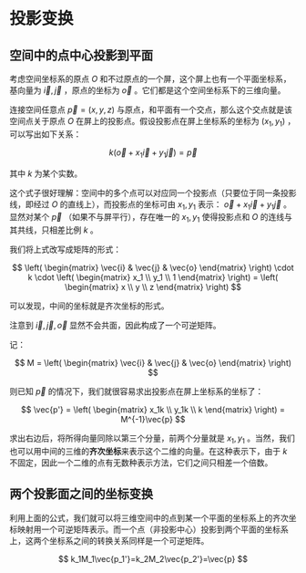# 投影变换

## 空间中的点中心投影到平面

考虑空间坐标系的原点 $O$ 和不过原点的一个屏，这个屏上也有一个平面坐标系，基向量为 $\vec{i},\vec{j}$ ，原点的坐标为 $\vec{o}$ 。它们都是这个空间坐标系下的三维向量。

连接空间任意点 $\vec{p}=(x,y,z)$ 与原点，和平面有一个交点，那么这个交点就是该空间点关于原点 $O$ 在屏上的投影点。假设投影点在屏上坐标系的坐标为 $(x_1,y_1)$ ，可以写出如下关系：

$$
k(\vec{o}+x_1 \vec{i}+y_1 \vec{j})=\vec{p}
$$

其中 $k$ 为某个实数。

这个式子很好理解：空间中的多个点可以对应同一个投影点（只要位于同一条投影线，即经过 $O$ 的直线上），而投影点的坐标可由 $x_1, y_1$ 表示： $\vec{o}+x_1 \vec{i}+y_1 \vec{j}$ 。显然对某个 $\vec{p}$ （如果不与屏平行），存在唯一的 $x_1, y_1$ 使得投影点和 $O$ 的连线与其共线，只相差比例 $k$ 。

我们将上式改写成矩阵的形式：

$$
\left(
 \begin{matrix}
  \vec{i} & \vec{j} & \vec{o}
 \end{matrix}
\right)
\cdot k \cdot
\left(
 \begin{matrix}
  x_1 \\
  y_1 \\
  1
 \end{matrix}
\right) =
\left(
 \begin{matrix}
  x \\
  y \\
  z
 \end{matrix}
\right)
$$

可以发现，中间的坐标就是齐次坐标的形式。

注意到 $\vec{i},\vec{j},\vec{o}$ 显然不会共面，因此构成了一个可逆矩阵。

记：

$$
M =
\left(
 \begin{matrix}
  \vec{i} & \vec{j} & \vec{o}
 \end{matrix}
\right)
$$

则已知 $\vec{p}$ 的情况下，我们就很容易求出投影点在屏上坐标系的坐标了：

$$
\vec{p'} =
\left(
 \begin{matrix}
  x_1k \\
  y_1k \\
  k
 \end{matrix}
\right) = M^{-1}\vec{p}
$$

求出右边后，将所得向量同除以第三个分量，前两个分量就是 $x_1, y_1$ 。当然，我们也可以用中间的三维的**齐次坐标**来表示这个二维的向量。在这种表示下，由于 $k$ 不固定，因此一个二维的点有无数种表示方法，它们之间只相差一个倍数。

## 两个投影面之间的坐标变换

利用上面的公式，我们就可以将三维空间中的点到某一个平面的坐标系上的齐次坐标映射用一个可逆矩阵表示。而一个点（非投影中心）投影到两个平面的坐标系上，这两个坐标系之间的转换关系同样是一个可逆矩阵。

$$
k_1M_1\vec{p_1'}=k_2M_2\vec{p_2'}=\vec{p}
$$

